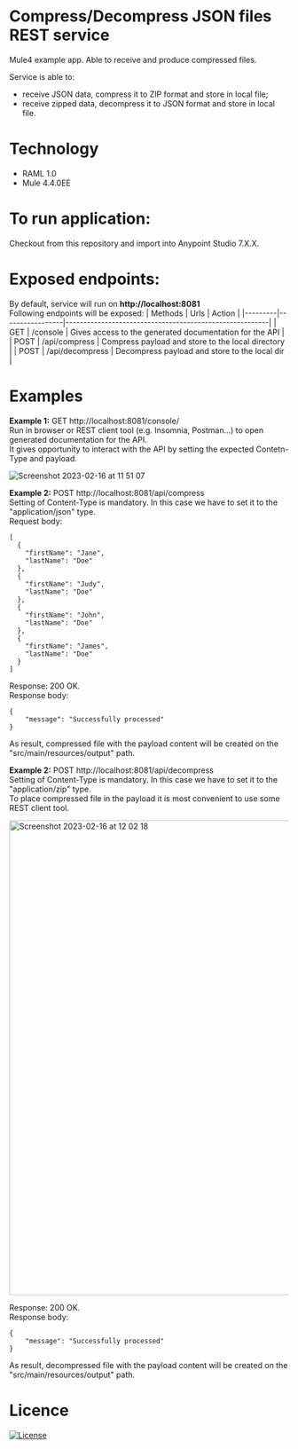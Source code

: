 # Compress/Decompress JSON files REST service
Mule4 example app. Able to receive and produce compressed files.

Service is able to:
- receive JSON data, compress it to ZIP format and store in local file;
- receive zipped data, decompress it to JSON format and store in local file.

# Technology
- RAML 1.0
- Mule 4.4.0EE

# To run application: 
Checkout from this repository and import into Anypoint Studio 7.X.X.

# Exposed endpoints:
By default, service will run on **http://localhost:8081** </br>
Following endpoints will be exposed:
| Methods | Urls            | Action                                                  |
|---------|-----------------|---------------------------------------------------------|
| GET     | /console        | Gives access to the generated documentation for the API |
| POST    | /api/compress   | Compress payload and store to the local directory       |
| POST    | /api/decompress | Decompress payload and store to the local dir           |

# Examples
**Example 1:** GET http://localhost:8081/console/ </br>
Run in browser or REST client tool (e.g. Insomnia, Postman...) to open generated documentation for the API. </br>
It gives opportunity to interact with the API by setting the expected Contetn-Type and payload. </br>

![Screenshot 2023-02-16 at 11 51 07](https://user-images.githubusercontent.com/82412662/219344995-4ad77936-1ae7-4d62-b8a4-6dace286826f.png)

**Example 2:** POST http://localhost:8081/api/compress </br>
Setting of Content-Type is mandatory. In this case we have to set it to the "application/json" type. </br>
Request body:
```
[
  {
    "firstName": "Jane",
    "lastName": "Doe"
  },
  {
    "firstName": "Judy",
    "lastName": "Doe"
  },
  {
    "firstName": "John",
    "lastName": "Doe"
  },
  {
    "firstName": "James",
    "lastName": "Doe"
  }
]
```
Response: 200 OK. <br/>
Response body:
```
{
    "message": "Successfully processed"
}
```
As result, compressed file with the payload content will be created on the "src/main/resources/output" path. </br>

**Example 2:** POST http://localhost:8081/api/decompress </br>
Setting of Content-Type is mandatory. In this case we have to set it to the "application/zip" type. </br>
To place compressed file in the payload it is most convenient to use some REST client tool. </br> 

<img width="856" alt="Screenshot 2023-02-16 at 12 02 18" src="https://user-images.githubusercontent.com/82412662/219347558-c5b7e34f-1056-446e-9a31-7885788b5386.png">

Response: 200 OK. <br/>
Response body:
```
{
    "message": "Successfully processed"
}
```
As result, decompressed file with the payload content will be created on the "src/main/resources/output" path. </br>

# Licence
[![License](https://img.shields.io/badge/License-Apache_2.0-blue.svg)](https://opensource.org/licenses/Apache-2.0)
